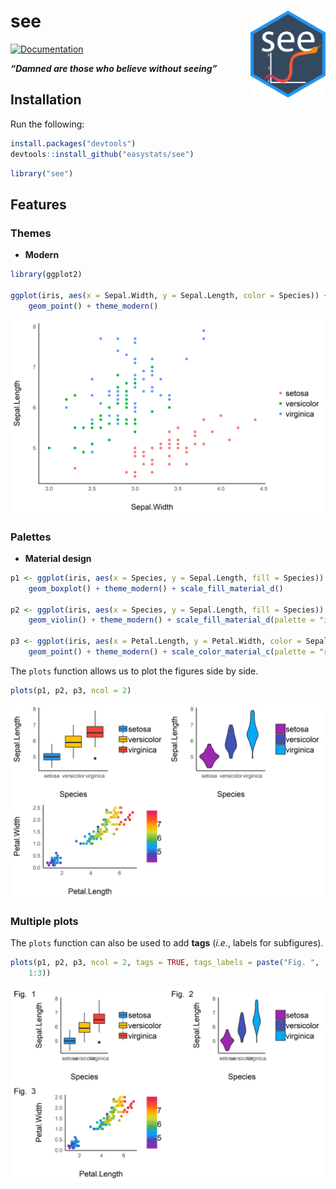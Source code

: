 
# see <img src='man/figures/logo.png' align="right" height="139" />

<!-- [![Build -->

<!-- Status](https://travis-ci.org/easystats/see.svg?branch=master)](https://travis-ci.org/easystats/see) -->

<!-- [![codecov](https://codecov.io/gh/easystats/see/branch/master/graph/badge.svg)](https://codecov.io/gh/easystats/see) -->

[![Documentation](https://img.shields.io/badge/documentation-see-orange.svg?colorB=E91E63)](https://easystats.github.io/see/)

***“Damned are those who believe without seeing”***

## Installation

Run the following:

``` r
install.packages("devtools")
devtools::install_github("easystats/see")
```

``` r
library("see")
```

## Features

### Themes

  - **Modern**

<!-- end list -->

``` r
library(ggplot2)

ggplot(iris, aes(x = Sepal.Width, y = Sepal.Length, color = Species)) + 
    geom_point() + theme_modern()
```

![](man/figures/unnamed-chunk-4-1.png)<!-- -->

### Palettes

  - **Material design**

<!-- end list -->

``` r
p1 <- ggplot(iris, aes(x = Species, y = Sepal.Length, fill = Species)) + 
    geom_boxplot() + theme_modern() + scale_fill_material_d()

p2 <- ggplot(iris, aes(x = Species, y = Sepal.Length, fill = Species)) + 
    geom_violin() + theme_modern() + scale_fill_material_d(palette = "ice")

p3 <- ggplot(iris, aes(x = Petal.Length, y = Petal.Width, color = Sepal.Length)) + 
    geom_point() + theme_modern() + scale_color_material_c(palette = "rainbow")
```

The `plots` function allows us to plot the figures side by side.

``` r
plots(p1, p2, p3, ncol = 2)
```

![](man/figures/unnamed-chunk-6-1.png)<!-- -->

### Multiple plots

The `plots` function can also be used to add **tags** (*i.e.*, labels
for subfigures).

``` r
plots(p1, p2, p3, ncol = 2, tags = TRUE, tags_labels = paste("Fig. ", 
    1:3))
```

![](man/figures/unnamed-chunk-7-1.png)<!-- -->
